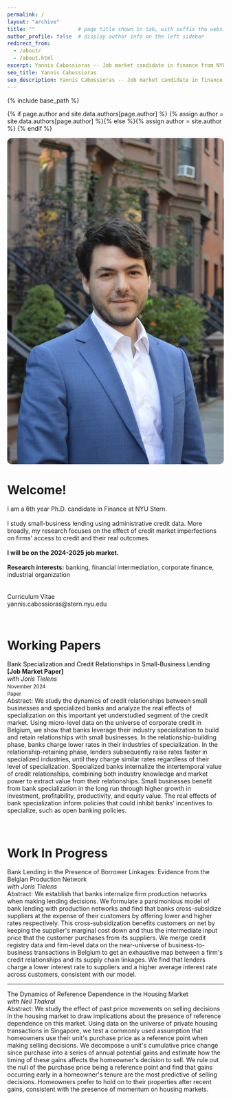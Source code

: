 ```yaml
---
permalink: /
layout: "archive"
title: ""              # page title shown in tab, with suffix the website name, e.g., "Research - Yannis Cabossioras"
author_profile: false  # display author info on the left sidebar
redirect_from: 
  - /about/
  - /about.html
excerpt: Yannis Cabossioras -- Job market candidate in finance from NYU Stern. I work on small-business lending questions. Broadly, my research interest are banking, financial intermediation, corporate finance, industrial organization.
seo_title: Yannis Cabossioras
seo_description: Yannis Cabossioras -- Job market candidate in finance from NYU Stern. I work on small-business lending questions. Broadly, my research interest are banking, financial intermediation, corporate finance, industrial organization.
---
```


{% include base_path %}

{% if page.author and site.data.authors[page.author] %}
  {% assign author = site.data.authors[page.author] %}{% else %}{% assign author = site.author %}
{% endif %}

<div class="container">
    <div class="left-column">
      <img src   = "/images/profile.jpeg"
           alt   = "Yannis Cabossioras"
           title = "Yannis Cabossioras"
           style = "border-radius: 10px;"/>
    </div>
    <div class="right-column">
      <h1 class="adjust-title"> Welcome! </h1>
      <p>
        I am a 6th year Ph.D. candidate in Finance at NYU Stern.<br>
        <!-- I hold a M.Sc. in Economics from Paris School of Economics and a B.Sc. in Economics from Université Paris 1 Panthéon-Sorbonne. -->
        <br>
        I study small-business lending using administrative credit data. More broadly, my research focuses on the effect of credit market imperfections on firms' access to credit and their real outcomes.<br>
        <br>
        <b>I will be on the 2024-2025 job market.</b><br>
        <br>        
        <b>Research interests:</b> banking, financial intermediation, corporate finance, industrial organization<br>
        <br>
        <!-- In my job market paper, I explore how lenders specialized in certain industries adjust their interest rates over their relationship with small businesses. The invest-harvest behavior observed is consistent with the presence of borrower switching costs and lender holdup power in corporate credit markets.<br> -->
        <br>
        <a href="/files/Cabossioras_CV.pdf" style="text-decoration:none" target="_blank">
          <i class="fas fa-file icon-pad-right"></i>
          Curriculum Vitae
        </a><br>
        <a href="mailto:yannis.cabossioras@stern.nyu.edu" style="text-decoration:none">
          <i class="fas fa-envelope icon-pad-right"></i>
          yannis.cabossioras@stern.nyu.edu
        </a>
      </p>
    </div>
  </div>


<p>
  <br>
  <h1 class="adjust-title"> Working Papers </h1>

  <a href="/files/Cabossioras_JMP.pdf" style="text-decoration:none; color:black;" target="_blank">
    <ti3>Bank Specialization and Credit Relationships in Small-Business Lending</ti3><br>
  </a>
  <b class="color2">[Job Market Paper]</b><br>
  <i>with <a href="https://sites.google.com/view/joris-tielens/homepage" style="text-decoration:none" target="_blank">Joris Tielens</a></i><br>
  <small>November 2024</small><br>
  <small>
    <a href="/files/Cabossioras_JMP.pdf" style="text-decoration:none" target="_blank">
      <i class="fas fa-scroll">           </i> Paper
    </a>
    <!-- <vdiv>|</vdiv>
    <i class="fas fa-magnifying-glass"> </i> Appendix <vdiv>|</vdiv>
    <i class="fas fa-person-chalkboard"></i> Slides   <vdiv>|</vdiv>
    <i class="fas fa-quote-right">      </i> Citation -->
  </small><br>
  <div class="abstract">
    <span>Abstract:</span> We study the dynamics of credit relationships between small businesses and specialized banks and analyze the real effects of specialization on this important yet understudied segment of the credit market. Using micro-level data on the universe of corporate credit in Belgium, we show that banks leverage their industry specialization to build and retain relationships with small businesses. In the relationship-building phase, banks charge lower rates in their industries of specialization. In the relationship-retaining phase, lenders subsequently raise rates faster in specialized industries, until they charge similar rates regardless of their level of specialization. Specialized banks internalize the intertemporal value of credit relationships, combining both industry knowledge and market power to extract value from their relationships. Small businesses benefit from bank specialization in the long run through higher growth in investment, profitability, productivity, and equity value. The real effects of bank specialization inform policies that could inhibit banks’ incentives to specialize, such as open banking policies.
  </div>
  <br>
  <br>
  <h1 class="adjust-title"> Work In Progress </h1>
  <ti3>Bank Lending in the Presence of Borrower Linkages: Evidence from the Belgian Production Network</ti3><br>
  <i>with <a href="https://sites.google.com/view/joris-tielens/homepage" style="text-decoration:none" target="_blank">Joris Tielens</a></i><br>
  <!-- <small>August 2024</small><br> -->
  <div class="abstract">
    <span>Abstract:</span> We establish that banks internalize firm production networks when making lending decisions. We formulate a parsimonious model of bank lending with production networks and find that banks cross-subsidize suppliers at the expense of their customers by offering lower and higher rates respectively. This cross-subsidization benefits customers on net by keeping the supplier's marginal cost down and thus the intermediate input price that the customer purchases from its suppliers. We merge credit registry data and firm-level data on the near-universe of business-to-business transactions in Belgium to get an exhaustive map between a firm's credit relationships and its supply chain linkages. We find that lenders charge a lower interest rate to suppliers and a higher average interest rate across customers, consistent with our model.
  </div>
  <hr>
  <ti3>The Dynamics of Reference Dependence in the Housing Market</ti3><br>
  <i>with <a href="https://neilthakral.github.io/#research" style="text-decoration:none" target="_blank">Neil Thakral</a></i><br>
  <!-- <small>August 2024</small><br> -->
  <div class="abstract">
    <span>Abstract:</span> We study the effect of past price movements on selling decisions in the housing market to draw implications about the presence of reference dependence on this market. Using data on the universe of private housing transactions in Singapore, we test a commonly used assumption that homeowners use their unit's purchase price as a reference point when making selling decisions. We decompose a unit's cumulative price change since purchase into a series of annual potential gains and estimate how the timing of these gains affects the homeowner's decision to sell. We rule out the null of the purchase price being a reference point and find that gains occurring early in a homeowner's tenure are the most predictive of selling decisions. Homeowners prefer to hold on to their properties after recent gains, consistent with the presence of momentum on housing markets.
  </div>
</p>






